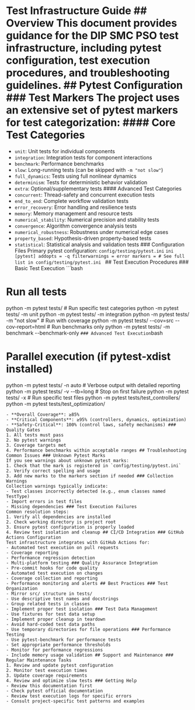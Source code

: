 # Test Infrastructure Guide ## Overview This document provides guidance for the DIP SMC PSO test infrastructure, including pytest configuration, test execution procedures, and troubleshooting guidelines. ## Pytest Configuration ### Test Markers The project uses an extensive set of pytest markers for test categorization: #### Core Test Categories

- `unit`: Unit tests for individual components
- `integration`: Integration tests for component interactions
- `benchmark`: Performance benchmarks
- `slow`: Long-running tests (can be skipped with `-m "not slow"`)
- `full_dynamics`: Tests using full nonlinear dynamics
- `determinism`: Tests for deterministic behavior validation
- `extra`: Optional/supplementary tests #### Advanced Test Categories
- `concurrent`: Thread-safety and concurrent execution tests
- `end_to_end`: Complete workflow validation tests
- `error_recovery`: Error handling and resilience tests
- `memory`: Memory management and resource tests
- `numerical_stability`: Numerical precision and stability tests
- `convergence`: Algorithm convergence analysis tests
- `numerical_robustness`: Robustness under numerical edge cases
- `property_based`: Hypothesis-driven property-based tests
- `statistical`: Statistical analysis and validation tests ### Configuration Files Primary pytest configuration: `config/testing/pytest.ini` ```ini
[pytest]
addopts = -q
filterwarnings = error
markers = # See full list in config/testing/pytest.ini
``` ## Test Execution Procedures ### Basic Test Execution ```bash
# Run all tests
python -m pytest tests/ # Run specific test categories
python -m pytest tests/ -m unit
python -m pytest tests/ -m integration
python -m pytest tests/ -m "not slow" # Run with coverage
python -m pytest tests/ --cov=src --cov-report=html # Run benchmarks only
python -m pytest tests/ -m benchmark --benchmark-only
``` ### Advanced Test Execution ```bash
# Parallel execution (if pytest-xdist installed)

python -m pytest tests/ -n auto # Verbose output with detailed reporting
python -m pytest tests/ -v --tb=long # Stop on first failure
python -m pytest tests/ -x # Run specific test files
python -m pytest tests/test_controllers/
python -m pytest tests/test_optimization/
``` ## Test Categories and Coverage Requirements ### Coverage Targets
- **Overall Coverage**: ≥85%
- **Critical Components**: ≥95% (controllers, dynamics, optimization)
- **Safety-Critical**: 100% (control laws, safety mechanisms) ### Quality Gates
1. All tests must pass
2. No pytest warnings
3. Coverage targets met
4. Performance benchmarks within acceptable ranges ## Troubleshooting Common Issues ### Unknown Pytest Marks
If you see warnings about unknown pytest marks:
1. Check that the mark is registered in `config/testing/pytest.ini`
2. Verify correct spelling and usage
3. Add new marks to the markers section if needed ### Collection Warnings
Collection warnings typically indicate:
- Test classes incorrectly detected (e.g., enum classes named TestType)
- Import errors in test files
- Missing dependencies ### Test Execution Failures
Common resolution steps:
1. Verify all dependencies are installed
2. Check working directory is project root
3. Ensure pytest configuration is properly loaded
4. Review test isolation and cleanup ## CI/CD Integration ### GitHub Actions Configuration
Test infrastructure integrates with GitHub Actions for:
- Automated test execution on pull requests
- Coverage reporting
- Performance regression detection
- Multi-platform testing ### Quality Assurance Integration
- Pre-commit hooks for code quality
- Automated test execution on changes
- Coverage collection and reporting
- Performance monitoring and alerts ## Best Practices ### Test Organization
- Mirror src/ structure in tests/
- Use descriptive test names and docstrings
- Group related tests in classes
- Implement proper test isolation ### Test Data Management
- Use fixtures for test data setup
- Implement proper cleanup in teardown
- Avoid hard-coded test data paths
- Use temporary directories for file operations ### Performance Testing
- Use pytest-benchmark for performance tests
- Set appropriate performance thresholds
- Monitor for performance regressions
- Include memory usage validation ## Support and Maintenance ### Regular Maintenance Tasks
1. Review and update pytest configuration
2. Monitor test execution times
3. Update coverage requirements
4. Review and optimize slow tests ### Getting Help
- Review this documentation first
- Check pytest official documentation
- Review test execution logs for specific errors
- Consult project-specific test patterns and examples